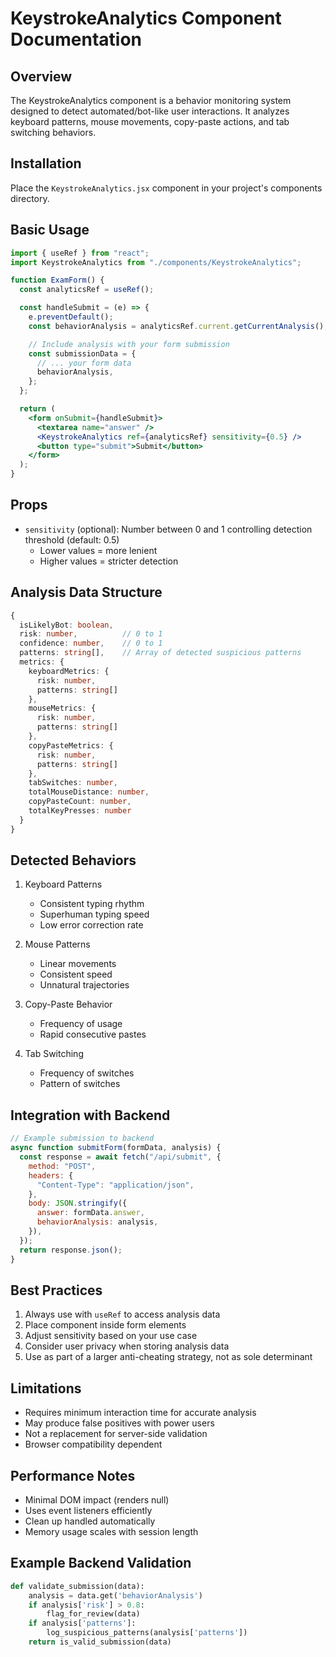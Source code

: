 # KeystrokeAnalytics Component Documentation

## Overview

The KeystrokeAnalytics component is a behavior monitoring system designed to detect automated/bot-like user interactions. It analyzes keyboard patterns, mouse movements, copy-paste actions, and tab switching behaviors.

## Installation

Place the `KeystrokeAnalytics.jsx` component in your project's components directory.

## Basic Usage

```jsx
import { useRef } from "react";
import KeystrokeAnalytics from "./components/KeystrokeAnalytics";

function ExamForm() {
  const analyticsRef = useRef();

  const handleSubmit = (e) => {
    e.preventDefault();
    const behaviorAnalysis = analyticsRef.current.getCurrentAnalysis();

    // Include analysis with your form submission
    const submissionData = {
      // ... your form data
      behaviorAnalysis,
    };
  };

  return (
    <form onSubmit={handleSubmit}>
      <textarea name="answer" />
      <KeystrokeAnalytics ref={analyticsRef} sensitivity={0.5} />
      <button type="submit">Submit</button>
    </form>
  );
}
```

## Props

- `sensitivity` (optional): Number between 0 and 1 controlling detection threshold (default: 0.5)
  - Lower values = more lenient
  - Higher values = stricter detection

## Analysis Data Structure

```typescript
{
  isLikelyBot: boolean,
  risk: number,          // 0 to 1
  confidence: number,    // 0 to 1
  patterns: string[],    // Array of detected suspicious patterns
  metrics: {
    keyboardMetrics: {
      risk: number,
      patterns: string[]
    },
    mouseMetrics: {
      risk: number,
      patterns: string[]
    },
    copyPasteMetrics: {
      risk: number,
      patterns: string[]
    },
    tabSwitches: number,
    totalMouseDistance: number,
    copyPasteCount: number,
    totalKeyPresses: number
  }
}
```

## Detected Behaviors

1. Keyboard Patterns

   - Consistent typing rhythm
   - Superhuman typing speed
   - Low error correction rate

2. Mouse Patterns

   - Linear movements
   - Consistent speed
   - Unnatural trajectories

3. Copy-Paste Behavior

   - Frequency of usage
   - Rapid consecutive pastes

4. Tab Switching
   - Frequency of switches
   - Pattern of switches

## Integration with Backend

```javascript
// Example submission to backend
async function submitForm(formData, analysis) {
  const response = await fetch("/api/submit", {
    method: "POST",
    headers: {
      "Content-Type": "application/json",
    },
    body: JSON.stringify({
      answer: formData.answer,
      behaviorAnalysis: analysis,
    }),
  });
  return response.json();
}
```

## Best Practices

1. Always use with `useRef` to access analysis data
2. Place component inside form elements
3. Adjust sensitivity based on your use case
4. Consider user privacy when storing analysis data
5. Use as part of a larger anti-cheating strategy, not as sole determinant

## Limitations

- Requires minimum interaction time for accurate analysis
- May produce false positives with power users
- Not a replacement for server-side validation
- Browser compatibility dependent

## Performance Notes

- Minimal DOM impact (renders null)
- Uses event listeners efficiently
- Clean up handled automatically
- Memory usage scales with session length

## Example Backend Validation

```python
def validate_submission(data):
    analysis = data.get('behaviorAnalysis')
    if analysis['risk'] > 0.8:
        flag_for_review(data)
    if analysis['patterns']:
        log_suspicious_patterns(analysis['patterns'])
    return is_valid_submission(data)
```
